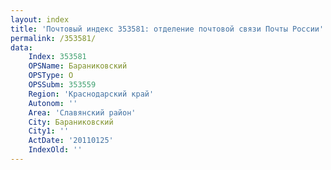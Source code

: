 ```yaml
---
layout: index
title: 'Почтовый индекс 353581: отделение почтовой связи Почты России'
permalink: /353581/
data:
    Index: 353581
    OPSName: Бараниковский
    OPSType: О
    OPSSubm: 353559
    Region: 'Краснодарский край'
    Autonom: ''
    Area: 'Славянский район'
    City: Бараниковский
    City1: ''
    ActDate: '20110125'
    IndexOld: ''
---
```

